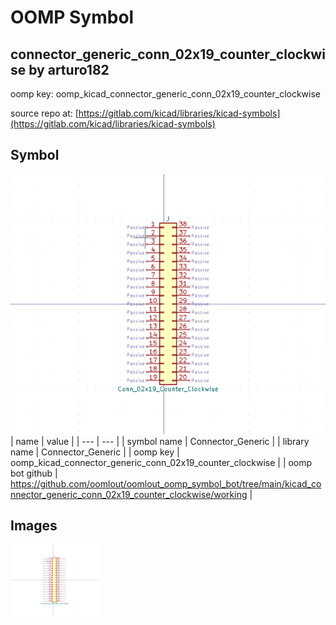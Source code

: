 # OOMP Symbol  
## connector_generic_conn_02x19_counter_clockwise  by arturo182  
  
oomp key: oomp_kicad_connector_generic_conn_02x19_counter_clockwise  
  
source repo at: [https://gitlab.com/kicad/libraries/kicad-symbols](https://gitlab.com/kicad/libraries/kicad-symbols)  
## Symbol  
  
[![working.png](working_600.png)](working.png)  
| name | value | 
| --- | --- | 
| symbol name | Connector_Generic | 
| library name | Connector_Generic | 
| oomp key | oomp_kicad_connector_generic_conn_02x19_counter_clockwise | 
| oomp bot github | https://github.com/oomlout/oomlout_oomp_symbol_bot/tree/main/kicad_connector_generic_conn_02x19_counter_clockwise/working | 
## Images  
  
[![working.png](working_140.png)](working.png)  

